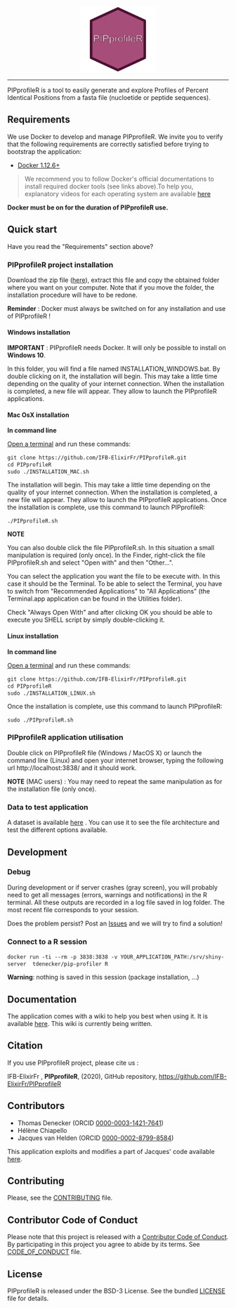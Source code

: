 <p align="center"><img src="./www/img/logo.svg" alt="logo" height="150px"></p>

------

PIPprofileR is a tool to easily generate and explore Profiles of Percent Identical Positions from a fasta file (nucloetide or peptide sequences).

## Requirements

We use Docker to develop and manage PIPprofileR. We invite you to verify that the
following requirements are correctly satisfied before trying to bootstrap the
application:

* [Docker 1.12.6+](https://docs.docker.com/engine/installation/)

> We recommend you to follow Docker's official documentations to install
required docker tools (see links above).To help you, explanatory videos for each
operating system are available [here](https://www.bretfisher.com/installdocker/)

**Docker must be on for the duration of PIPprofileR use.**

## Quick start

Have you read the "Requirements" section above?

### PIPprofileR project installation

Download the zip file ([here](https://github.com/IFB-ElixirFr/PIPprofileR/archive/main.zip)), extract this file and copy the obtained folder where you want on your computer. Note that if you move the folder, the installation procedure will have to be redone.

**Reminder** : Docker must always be switched on for any installation and use of PIPprofileR !

#### Windows installation

**IMPORTANT** : PIPprofileR needs Docker. It will only be possible to install on **Windows 10**.

In this folder, you will find a file named INSTALLATION_WINDOWS.bat. By double clicking on it, the installation will begin. This may take a little time depending on the quality of your internet connection. When the installation is completed, a new file will appear. They allow to launch the PIPprofileR applications.

#### Mac OsX installation

**In command line**

[Open a terminal](https://www.youtube.com/watch?v=QROX039ckO8) and run these commands:

```
git clone https://github.com/IFB-ElixirFr/PIPprofileR.git
cd PIPprofileR
sudo ./INSTALLATION_MAC.sh
```

The installation will begin. This may take a little time depending on the quality of your internet connection. When the installation is completed, a new file will appear. They allow to launch the PIPprofileR applications. Once the installation is complete, use this command to launch PIPprofileR:
```
./PIPprofileR.sh
```

**NOTE**

You can also double click the file PIPprofileR.sh. In this situation a small manipulation is required (only once). In the Finder, right-click the file PIPprofileR.sh and select "Open with" and then "Other...".

You can select the application you want the file to be execute with. In this case it should be the Terminal. To be able to select the Terminal, you have to switch from "Recommended Applications" to "All Applications"  (the Terminal.app application can be found in the Utilities folder).

Check "Always Open With" and after clicking OK you should be able to execute you SHELL script by simply double-clicking it.

#### Linux installation

**In command line**

[Open a terminal](https://linuxconfig.org/how-to-open-a-terminal-on-ubuntu-bionic-beaver-18-04-linux) and run these commands:

```
git clone https://github.com/IFB-ElixirFr/PIPprofileR.git
cd PIPprofileR
sudo ./INSTALLATION_LINUX.sh
```
Once the installation is complete, use this command to launch PIPprofileR:
```
sudo ./PIPprofileR.sh
```

### PIPprofileR application utilisation

Double click on PIPprofileR file (Windows / MacOS X) or launch the command line (Linux) and open your internet browser, typing the following url http://localhost:3838/ and it should work.

**NOTE** (MAC users) : You may need to repeat the same manipulation as for the installation file (only once).

### Data to test application 

A dataset is available [here]('') . You can use it to see the file architecture and test the different options available.

## Development

### Debug

During development or if server crashes (gray screen), you will probably need to get all messages (errors, warnings and notifications) in the R terminal. All these outputs are recorded in a log file saved in log folder. The most recent file corresponds to your session.

Does the problem persist? Post an [Issues](https://github.com/IFB-ElixirFr/PIPprofileR/issues) and we will try to find a solution!

### Connect to a R session

```
docker run -ti --rm -p 3838:3838 -v YOUR_APPLICATION_PATH:/srv/shiny-server  tdenecker/pip-profiler R
```

**Warning**: nothing is saved in this session (package installation, ...)


## Documentation

The application comes with a wiki to help you best when using it. It is available [here](https://github.com/IFB-ElixirFr/PIPprofileR/wiki). This wiki is currently being written. 

## Citation
If you use PIPprofileR project, please cite us :

IFB-ElixirFr , **PIPprofileR**, (2020), GitHub repository, https://github.com/IFB-ElixirFr/PIPprofileR

## Contributors

- Thomas Denecker (ORCID [0000-0003-1421-7641](https://orcid.org/0000-0003-1421-7641))
- Hélène Chiapello 
- Jacques van Helden (ORCID [0000-0002-8799-8584](https://orcid.org/0000-0002-8799-8584))

This application exploits and modifies a part of Jacques' code available [here](https://github.com/jvanheld/SARS-CoV-2_origins). 

## Contributing

Please, see the [CONTRIBUTING](CONTRIBUTING.md) file.

## Contributor Code of Conduct

Please note that this project is released with a [Contributor Code of
Conduct](http://contributor-covenant.org/). By participating in this project you
agree to abide by its terms. See [CODE_OF_CONDUCT](CODE_OF_CONDUCT.md) file.

## License

PIPprofileR is released under the BSD-3 License. See the bundled [LICENSE](LICENSE)
file for details.
